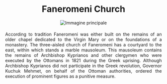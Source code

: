 <!-- Use the following commented lines to include monument coordinates and attributes (leave empty lines if the monument has no additional info)
35.173333 33.362778
Historical building, Religious monument, Old town, Church
Accessible, Free entrance
One of the largest churches of Nicosia!
 -->

<h1 align="center">Faneromeni Church</h1>

<center>
  <img src="https://www.visitcyprus.com/media/k2/items/cache/9653b574708b7a6469e28ee67a57dc73_XL.jpg" alt="Immagine principale">
</center>


<p align="justify" style="margin-top:20px;margin-bottom:20px;">
According to tradition Faneromeni was either built on the remains of an older chapel dedicated to the Virgin Mary or on the foundations of a monastery. The three-aisled church of Faneromeni has a courtyard to the east, within which stands a marble mausoleum. This mausoleum contains the remains of Archbishop Kyprianos and other clergymen who were executed by the Ottomans in 1821 during the Greek uprising. Although Archbishop Kyprianos did not participate in the Greek revolution, Governor Kuchuk Mehmet, on behalf of the Ottoman authorities, ordered the execution of prominent figures as a punitive measure.
</p>


